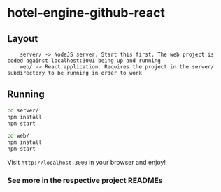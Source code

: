 # hotel-engine-github-react

## Layout

```
    server/ -> NodeJS server. Start this first. The web project is coded against localhost:3001 being up and running
    web/ -> React application. Requires the project in the server/ subdirectory to be running in order to work
```

## Running

```sh
cd server/
npm install
npm start

cd web/
npm install
npm start
```

Visit `http://localhost:3000` in your browser and enjoy!

### See more in the respective project READMEs
